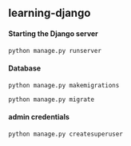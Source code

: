 ## learning-django


#### Starting the Django server  
`python manage.py runserver`    


#### Database  

`python manage.py makemigrations`  

`python manage.py migrate`  


#### admin credentials  

`python manage.py createsuperuser`   
